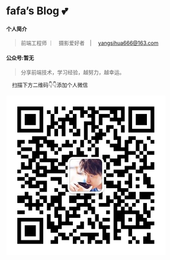 # fafa’s Blog 💕

#### 个人简介

> 前端工程师 ｜　摄影爱好者　| 　yangsihua666@163.com

#### 公众号:暂无

> 分享前端技术，学习经验，越努力，越幸运。

 &nbsp;&nbsp;&nbsp;&nbsp;扫描下方二维码:point_down::point_down:添加个人微信

![logo](_media/wechatAvatar.jpg ':size=120x120')
